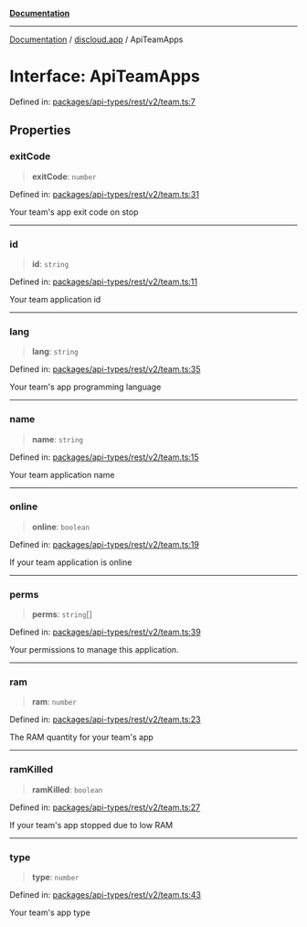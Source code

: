 [**Documentation**](../../README.md)

***

[Documentation](../../packages.md) / [discloud.app](../README.md) / ApiTeamApps

# Interface: ApiTeamApps

Defined in: [packages/api-types/rest/v2/team.ts:7](https://github.com/discloud/discloud.app/blob/1e4ce40911bd2c25d95ae21441839a6f9ec7c445/packages/api-types/rest/v2/team.ts#L7)

## Properties

### exitCode

> **exitCode**: `number`

Defined in: [packages/api-types/rest/v2/team.ts:31](https://github.com/discloud/discloud.app/blob/1e4ce40911bd2c25d95ae21441839a6f9ec7c445/packages/api-types/rest/v2/team.ts#L31)

Your team's app exit code on stop

***

### id

> **id**: `string`

Defined in: [packages/api-types/rest/v2/team.ts:11](https://github.com/discloud/discloud.app/blob/1e4ce40911bd2c25d95ae21441839a6f9ec7c445/packages/api-types/rest/v2/team.ts#L11)

Your team application id

***

### lang

> **lang**: `string`

Defined in: [packages/api-types/rest/v2/team.ts:35](https://github.com/discloud/discloud.app/blob/1e4ce40911bd2c25d95ae21441839a6f9ec7c445/packages/api-types/rest/v2/team.ts#L35)

Your team's app programming language

***

### name

> **name**: `string`

Defined in: [packages/api-types/rest/v2/team.ts:15](https://github.com/discloud/discloud.app/blob/1e4ce40911bd2c25d95ae21441839a6f9ec7c445/packages/api-types/rest/v2/team.ts#L15)

Your team application name

***

### online

> **online**: `boolean`

Defined in: [packages/api-types/rest/v2/team.ts:19](https://github.com/discloud/discloud.app/blob/1e4ce40911bd2c25d95ae21441839a6f9ec7c445/packages/api-types/rest/v2/team.ts#L19)

If your team application is online

***

### perms

> **perms**: `string`[]

Defined in: [packages/api-types/rest/v2/team.ts:39](https://github.com/discloud/discloud.app/blob/1e4ce40911bd2c25d95ae21441839a6f9ec7c445/packages/api-types/rest/v2/team.ts#L39)

Your permissions to manage this application.

***

### ram

> **ram**: `number`

Defined in: [packages/api-types/rest/v2/team.ts:23](https://github.com/discloud/discloud.app/blob/1e4ce40911bd2c25d95ae21441839a6f9ec7c445/packages/api-types/rest/v2/team.ts#L23)

The RAM quantity for your team's app

***

### ramKilled

> **ramKilled**: `boolean`

Defined in: [packages/api-types/rest/v2/team.ts:27](https://github.com/discloud/discloud.app/blob/1e4ce40911bd2c25d95ae21441839a6f9ec7c445/packages/api-types/rest/v2/team.ts#L27)

If your team's app stopped due to low RAM

***

### type

> **type**: `number`

Defined in: [packages/api-types/rest/v2/team.ts:43](https://github.com/discloud/discloud.app/blob/1e4ce40911bd2c25d95ae21441839a6f9ec7c445/packages/api-types/rest/v2/team.ts#L43)

Your team's app type
